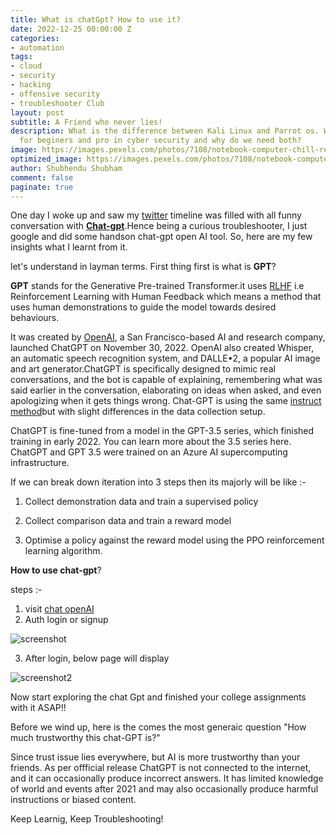 ```yaml
---
title: What is chatGpt? How to use it?
date: 2022-12-25 00:00:00 Z
categories:
- automation
tags:
- cloud
- security
- hacking
- offensive security
- troubleshooter Club
layout: post
subtitle: A Friend who never lies!
description: What is the difference between Kali Linux and Parrot os. Which is good
  for beginers and pro in cyber security and why do we need both?
image: https://images.pexels.com/photos/7108/notebook-computer-chill-relax.jpg?auto=compress&cs=tinysrgb&w=1260&h=750&dpr=1
optimized_image: https://images.pexels.com/photos/7108/notebook-computer-chill-relax.jpg?auto=compress&cs=tinysrgb&w=1260&h=750&dpr=1
author: Shubhendu Shubham
comment: false
paginate: true
---
```


One day I woke up and saw my [twitter](https://twitter.com/myselfshubhendu) timeline was filled with all funny conversation with [**Chat-gpt**]().Hence being a curious troubleshooter, I just google and did some handson chat-gpt open AI tool. So, here are my few insights what I learnt from it.

let's understand in layman terms. First thing first is what is **GPT**? 

**GPT** stands for the Generative Pre-trained Transformer.it uses [RLHF](https://huggingface.co/blog/rlhf) i.e Reinforcement Learning with Human Feedback  which means a method that uses human demonstrations to guide the model towards desired behaviours.

It was created by [OpenAI](https://openai.com), a San Francisco-based AI and research company, launched ChatGPT on November 30, 2022. OpenAI also created Whisper, an automatic speech recognition system, and DALLE•2, a popular AI image and art generator.ChatGPT is specifically designed to mimic real conversations, and the bot is capable of explaining, remembering what was said earlier in the conversation, elaborating on ideas when asked, and even apologizing when it gets things wrong. Chat-GPT is using the same [instruct method](https://openai.com/blog/instruction-following/)but with slight differences in the data collection setup.

ChatGPT is fine-tuned from a model in the GPT-3.5 series, which finished training in early 2022. You can learn more about the 3.5 series here. ChatGPT and GPT 3.5 were trained on an Azure AI supercomputing infrastructure.

If we can break down iteration into 3 steps then its majorly will be like :- 

1. Collect demonstration data and train a supervised policy 

2. Collect comparison data and train a reward model

3. Optimise a policy against the reward model using the PPO reinforcement learning algorithm.

**How to use chat-gpt**?


steps :- 

1. visit [chat openAI](https://chat.openai.com/)
2. Auth login or signup 

![screenshot](https://res.cloudinary.com/hugs4bugs/image/upload/v1671909453/linux/chat_a5nodg.png)

3. After login, below page will display

![screenshot2](https://res.cloudinary.com/hugs4bugs/image/upload/v1671909578/linux/c2_b6kk1d.png)

Now start exploring the chat Gpt and finished your college assignments with it ASAP!!

Before we wind up, here is the comes the most generaic question "How much trustworthy this chat-GPT is?"

Since trust issue lies everywhere, but AI is more trustworthy than your friends. As per offficial release 
ChatGPT is not connected to the internet, and it can occasionally produce incorrect answers. It has limited knowledge of world and events after 2021 and may also occasionally produce harmful instructions or biased content.


Keep Learnig, Keep Troubleshooting!